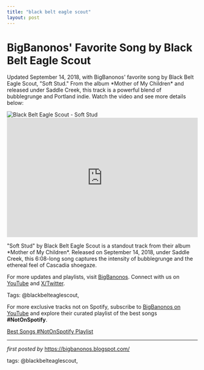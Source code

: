 ```yaml
---
title: "black belt eagle scout"
layout: post
---
```

<!-- Post Title -->
<h1 >BigBanonos' Favorite Song by Black Belt Eagle Scout</h1> <!-- Introductory Text -->
<p >Updated September 14, 2018, with BigBanonos' favorite song by Black Belt Eagle Scout, "Soft Stud." From the album *Mother of My Children* and released under Saddle Creek, this track is a powerful blend of bubblegrunge and Portland indie. Watch the video and see more details below:</p> <!-- Featured Image -->
<div > <img src="https://encrypted-tbn0.gstatic.com/images?q=tbn:ANd9GcRlL3HwbZrjy74wPnRtT8n3eDvfTxVCPXu8Xg&s" alt="Black Belt Eagle Scout - Soft Stud" />
</div> <!-- YouTube Video Embed -->
<div > <iframe width="100%" height="315" src="https://www.youtube.com/embed/di2rv4gmHlo" title="Black Belt Eagle Scout - Soft Stud [Official Music Video]" frameborder="0" allow="accelerometer; autoplay; clipboard-write; encrypted-media; gyroscope; picture-in-picture; web-share" referrerpolicy="strict-origin-when-cross-origin" allowfullscreen></iframe>
</div> <!-- Song Information -->
<div > <p>"Soft Stud" by Black Belt Eagle Scout is a standout track from their album *Mother of My Children*. Released on September 14, 2018, under Saddle Creek, this 6:08-long song captures the intensity of bubblegrunge and the ethereal feel of Cascadia shoegaze.</p>
</div> <!-- Footer Links -->
<div > <p>For more updates and playlists, visit <a href="https://bigbanonos.blogspot.com/" target="_blank">BigBanonos</a>. Connect with us on <a href="https://www.youtube.com/@BigBanonos" target="_blank">YouTube</a> and <a href="https://x.com/bigbanonos" target="_blank">X/Twitter</a>.</p>
</div> <!-- Tags -->
<p >Tags: @blackbelteaglescout,</p>


<!--Subscribe and Playlist Links-->
<div>
    <p>For more exclusive tracks not on Spotify, subscribe to <a href="https://www.youtube.com/@BigBanonos" target="_blank">BigBanonos on YouTube</a> and explore their curated playlist of the best songs <strong>#NotOnSpotify</strong>.</p>
    <p><a href="https://www.youtube.com/playlist?list=PLtuNtuTatqI0kFahUCbtbfenC_ET5O_tr" target="_blank">Best Songs #NotOnSpotify Playlist<br /></a></p></div>

<hr />

<p><em>first posted by</em> <a href="https://bigbanonos.blogspot.com/" rel="noopener" target="_new">https://bigbanonos.blogspot.com/</a></p>

<p>tags: @blackbelteaglescout,</p>
